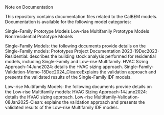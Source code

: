 Note on Documentation

This repository contains documentation files related to the CalBEM models. Documentation is available for the following model categories:

Single-Family Prototype Models
Low-rise Multifamily Prototype Models
Nonrresidential Prototype Models

Single-Family Models: the following documents provide details on the Single-Family models:
    Prototypes Project Documentation 2023-19Dec2023-Residential: describes the building stock analysis performed for residential models, including Single-Family and Low-rise Multifamily.
    HVAC Sizing Approach-14June2024: details the HVAC sizing approach.
    Single-Family-Validation-Memo-18Dec2024_Clean:eExplains the validation approach and presents the validated results of the Single-Family IDF models.

Low-rise Multifamily Models: the following documents provide details on the Low-rise Multifamily models:
    HVAC Sizing Approach-14June2024: details the HVAC sizing approach.
    Low-rise Multifamily-Validation-08Jan2025-Clean: explains the validation approach and presents the validated results of the Low-rise Multifamily IDF models.
